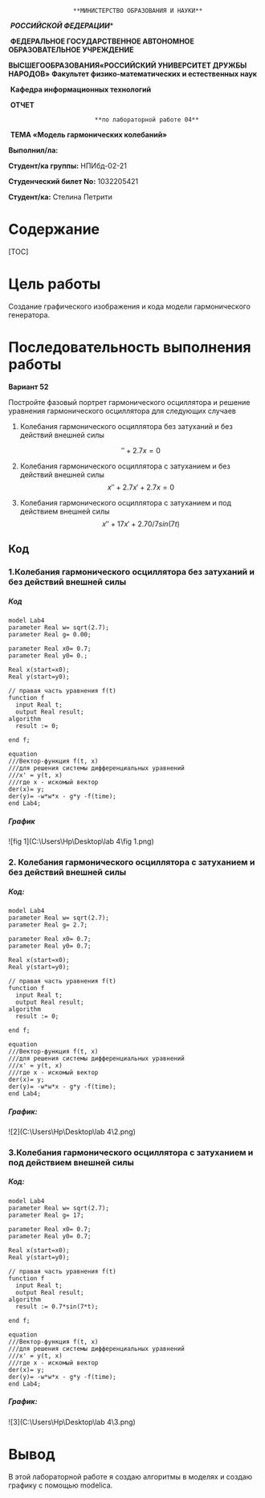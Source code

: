  				      **МИНИСТЕРСТВО ОБРАЗОВАНИЯ И НАУКИ**

​                           			   ***РОССИЙСКОЙ ФЕДЕРАЦИИ**** 

​            **ФЕДЕРАЛЬНОЕ ГОСУДАРСТВЕННОЕ АВТОНОМНОЕ ОБРАЗОВАТЕЛЬНОЕ   							         УЧРЕЖДЕНИЕ**             

  **ВЫСШЕГООБРАЗОВАНИЯ«РОССИЙСКИЙ УНИВЕРСИТЕТ ДРУЖБЫ НАРОДОВ»**                                                			**Факультет физико-математических и естественных наук** 

​                                                    **Кафедра информационных технологий**                                                                                  

​								          **ОТЧЕТ**                                                                    

   					     	**по лабораторной работе 04**                 						        

​					       **ТЕМА «Модель гармонических колебаний»**                                         







**Выполнил/лa:** 

**Студент/ка группы:** НПИбд-02-21 

**Студенческий билет No:** 1032205421 

**Студент/кa:** Стелина Петрити



# **Содержание**

[TOC]



# Цель работы

Создание графического изображения и кода модели гармонического генератора.

# Последовательность выполнения работы

**Вариант 52**

Постройте фазовый портрет гармонического осциллятора и решение уравнения гармонического осциллятора для следующих случаев 

1. Колебания гармонического осциллятора без затуханий и без действий внешней силы

   $$
   '' +2.7x=0
   $$
   
   
   
2. Колебания гармонического осциллятора c затуханием и без действий внешней силы
   $$
   x'' +2.7x'+2.7x=0
   $$




3. Колебания гармонического осциллятора c затуханием и под действием внешней силы
   $$
   x'' +17x'+2.70/7sin(7t)
   $$
   

## Код

### 1.Колебания гармонического осциллятора без затуханий и без действий внешней силы



##### Код

```
model Lab4
parameter Real w= sqrt(2.7);
parameter Real g= 0.00;

parameter Real x0= 0.7;
parameter Real y0= 0.;

Real x(start=x0);
Real y(start=y0);

// правая часть уравнения f(t)
function f 
  input Real t;
  output Real result;
algorithm
  result := 0; 

end f;

equation
///Вектор-функция f(t, x)
///для решения системы дифференциальных уравнений
///x' = y(t, x)
///где x - искомый вектор
der(x)= y;
der(y)= -w*w*x - g*y -f(time);
end Lab4;
```

##### График

![fig 1](C:\Users\Hp\Desktop\lab 4\fig 1.png)

### 2. Колебания гармонического осциллятора c затуханием и без действий внешней силы



##### Код:

```
model Lab4
parameter Real w= sqrt(2.7);
parameter Real g= 2.7;

parameter Real x0= 0.7;
parameter Real y0= 0.7;

Real x(start=x0);
Real y(start=y0);

// правая часть уравнения f(t)
function f 
  input Real t;
  output Real result;
algorithm
  result := 0; 

end f;

equation
///Вектор-функция f(t, x)
///для решения системы дифференциальных уравнений
///x' = y(t, x)
///где x - искомый вектор
der(x)= y;
der(y)= -w*w*x - g*y -f(time);
end Lab4;
```



##### График:

![2](C:\Users\Hp\Desktop\lab 4\2.png)

### 3.Колебания гармонического осциллятора c затуханием и под действием внешней силы

##### Код:

```
model Lab4
parameter Real w= sqrt(2.7);
parameter Real g= 17;

parameter Real x0= 0.7;
parameter Real y0= 0.7;

Real x(start=x0);
Real y(start=y0);

// правая часть уравнения f(t)
function f 
  input Real t;
  output Real result;
algorithm
  result := 0.7*sin(7*t); 

end f;

equation
///Вектор-функция f(t, x)
///для решения системы дифференциальных уравнений
///x' = y(t, x)
///где x - искомый вектор
der(x)= y;
der(y)= -w*w*x - g*y -f(time);
end Lab4;

```



##### График:

![3](C:\Users\Hp\Desktop\lab 4\3.png)

# Вывод

В этой лабораторной работе я создаю алгоритмы в  моделях и создаю графику с помощью modelica.